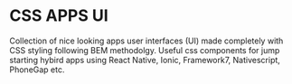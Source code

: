 # CSS APPS UI

Collection of nice looking apps user interfaces (UI) made completely with CSS styling following BEM methodolgy. Useful css components for jump starting hybird apps
using React Native, Ionic, Framework7, Nativescript, PhoneGap etc.
